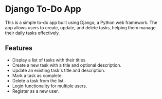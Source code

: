 # Django To-Do App

This is a simple to-do app built using Django, a Python web framework. The app allows users to create, update, and delete tasks, helping them manage their daily tasks effectively.

## Features

- Display a list of tasks with their titles.
- Create a new task with a title and optional description.
- Update an existing task's title and description.
- Mark a task as complete.
- Delete a task from the list.
- Login functionality for multiple users.
- Register as a new user.
